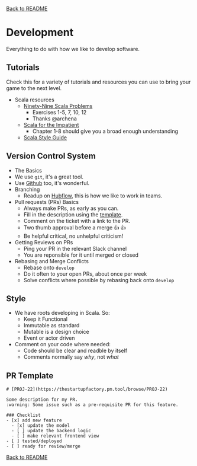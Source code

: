 [Back to README](../README.md)

# Development
Everything to do with how we like to develop software.  

## Tutorials
Check this for a variety of tutorials and resources you can use to bring your game to the next level.  

- Scala resources
  - [Ninety-Nine Scala Problems](http://aperiodic.net/phil/scala/s-99/)
    - Exercises 1-5, 7, 10, 12
    - Thanks @archena
  - [Scala for the Impatient](http://fileadmin.cs.lth.se/scala/scala-impatient.pdf)
    - Chapter 1-8 should give you a broad enough understanding
  - [Scala Style Guide](http://twitter.github.io/effectivescala/)

## Version Control System

- The Basics
 - We use `git`, it's a great tool.
 - Use [Github](https://github.com) too, it's wonderful.
- Branching
  - Readup on [Hubflow](https://datasift.github.io/gitflow/), this is how we like to work in teams.
- Pull requests (PRs) Basics
  - Always make PRs, as early as you can.
  - Fill in the description using the [template](#pr-template).
  - Comment on the ticket with a link to the PR.
  - Two thumb approval before a merge :+1: :+1:
  - Be helpful critical, no unhelpful criticism!
- Getting Reviews on PRs
  - Ping your PR in the relevant Slack channel
  - You are reponsible for it until merged or closed
- Rebasing and Merge Conflicts
  - Rebase onto `develop`
  - Do it often to your open PRs, about once per week
  - Solve conflicts where possible by rebasing back onto `develop`

## Style

- We have roots developing in Scala. So:
  - Keep it Functional
  - Immutable as standard
  - Mutable is a design choice
  - Event or actor driven
- Comment on your code where needed:
  - Code should be clear and readble by itself
  - Comments normally say _why_, not _what_

## PR Template

```
# [PROJ-22](https://thestartupfactory.pm.tool/browse/PROJ-22)

Some description for my PR.  
:warning: Some issue such as a pre-requisite PR for this feature.

### Checklist
- [x] add new feature
  - [x] update the model
  - [ ] update the backend logic
  - [ ] make relevant frontend view 
- [ ] tested/deployed
- [ ] ready for review/merge
```

[Back to README](../README.md)
